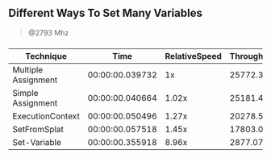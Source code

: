 
Different Ways To Set Many Variables
------------------------------------
> @2793 Mhz


### 


|Technique          |Time           |RelativeSpeed|Throughput|
|-------------------|---------------|-------------|----------|
|Multiple Assignment|00:00:00.039732|1x           |25772.35/s|
|Simple Assignment  |00:00:00.040664|1.02x        |25181.42/s|
|ExecutionContext   |00:00:00.050496|1.27x        |20278.59/s|
|SetFromSplat       |00:00:00.057518|1.45x        |17803.03/s|
|Set-Variable       |00:00:00.355918|8.96x        |2877.07/s |




